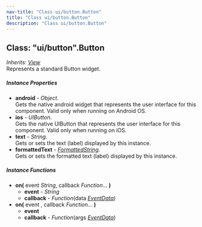 ```yaml
---
nav-title: "Class ui/button.Button"
title: "Class ui/button.Button"
description: "Class ui/button.Button"
---
```

## Class: "ui/button".Button  
_Inherits:_ [_View_](../../ui/core/view/View.md)  
Represents a standard Button widget.

##### Instance Properties
 - **android** - _Object_.    
  Gets the native android widget that represents the user interface for this component. Valid only when running on Android OS.
 - **ios** - _UIButton_.    
  Gets the native UIButton that represents the user interface for this component. Valid only when running on iOS.
 - **text** - _String_.    
  Gets or sets the text (label) displayed by this instance.
 - **formattedText** - [_FormattedString_](../../text/formatted-string/FormattedString.md).    
  Gets or sets the formatted text (label) displayed by this instance.

##### Instance Functions
 - **on(** event _String_, callback _Function_... **)**
   - **event** - _String_
   - **callback** - _Function_(data [_EventData_](../../data/observable/EventData.md))
 - **on(** event , callback _Function_... **)**
   - **event**
   - **callback** - _Function_(args [_EventData_](../../data/observable/EventData.md))
